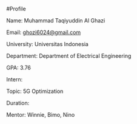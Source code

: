 #Profile

Name: Muhammad Taqiyuddin Al Ghazi

Email: ghozi6024@gmail.com

University: Universitas Indonesia

Department: Department of Electrical Engineering

GPA: 3.76

Intern:

Topic: 5G Optimization

Duration:

Mentor: Winnie, Bimo, Nino


